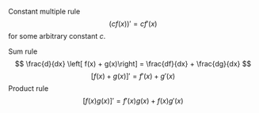 Constant multiple rule
$$
(cf(x))' = cf'(x)
$$
for some arbitrary constant $c$.

Sum rule
$$
\frac{d}{dx} \left[ f(x) + g(x)\right] = \frac{df}{dx} + \frac{dg}{dx}
$$
$$
[f(x) + g(x)]' =f'(x) + g'(x)
$$
Product rule
$$
[f(x)g(x)]' = f'(x)g(x) + f(x)g'(x)
$$
